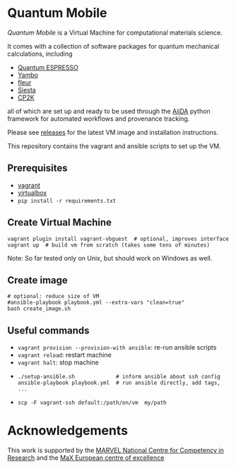 # Quantum Mobile

*Quantum Mobile* is a Virtual Machine for computational materials science.

It comes with a collection of software packages for quantum
mechanical calculations, including

 * [Quantum ESPRESSO](http://www.quantum-espresso.org/)
 * [Yambo](http://www.yambo-code.org/)
 * [fleur](http://www.flapw.de/)
 * [Siesta](https://launchpad.net/siesta)
 * [CP2K](https://www.cp2k.org)

all of which are set up and ready to be used through the
[AiiDA](http://www.aiida.net) python framework for automated workflows and
provenance tracking.

Please see [releases](https://github.com/marvel-nccr/quantum-mobile/releases) for the latest VM image and installation instructions.

This repository contains the vagrant and ansible scripts to set up the VM.

## Prerequisites

- [vagrant](https://www.vagrantup.com/downloads.html)
- [virtualbox](https://www.virtualbox.org/wiki/Downloads)
- `pip install -r requirements.txt`

## Create Virtual Machine

```
vagrant plugin install vagrant-vbguest  # optional, improves interface
vagrant up  # build vm from scratch (takes some tens of minutes)
```

Note: So far tested only on Unix, but should work on Windows as well.

## Create image
```
# optional: reduce size of VM
#ansible-playbook playbook.yml --extra-vars "clean=true"
bash create_image.sh
```

## Useful commands

 * `vagrant provision --provision-with ansible`: re-run ansible scripts
 * `vagrant reload`: restart machine
 * `vagrant halt`: stop machine
 * ```
   ./setup-ansible.sh             # inform ansible about ssh config
   ansible-playbook playbook.yml  # run ansible directly, add tags, ...
   ```
 * ```scp -F vagrant-ssh default:/path/on/vm  my/path```

# Acknowledgements

This work is supported by the [MARVEL National Centre for Competency in
Research](http://nccr-marvel.ch) and the [MaX European centre of
excellence](http://www.max-centre.eu/)
